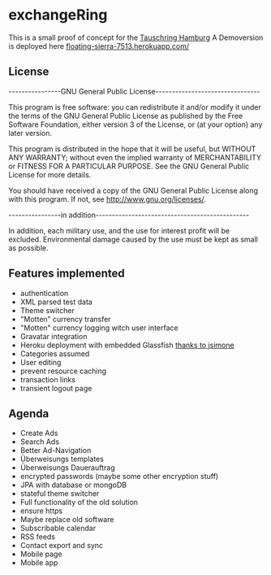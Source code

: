 exchangeRing
============
This is a small proof of concept for the [Tauschring Hamburg](http://www.tauschring-hamburg.org/)
A Demoversion is deployed here [floating-sierra-7513.herokuapp.com/](https://floating-sierra-7513.herokuapp.com/)

License
-------
----------------GNU General Public License--------------------------------

This program is free software: you can redistribute it and/or modify
it under the terms of the GNU General Public License as published by
the Free Software Foundation, either version 3 of the License, or
(at your option) any later version.

This program is distributed in the hope that it will be useful,
but WITHOUT ANY WARRANTY; without even the implied warranty of
MERCHANTABILITY or FITNESS FOR A PARTICULAR PURPOSE.  See the
GNU General Public License for more details.

You should have received a copy of the GNU General Public License
along with this program.  If not, see <http://www.gnu.org/licenses/>.

----------------in addition-----------------------------------------------

In addition, each military use, and the use for interest profit will be
excluded.
Environmental damage caused by the use must be kept as small as possible.


Features implemented
--------------------
- authentication
- XML parsed test data
- Theme switcher
- "Motten" currency transfer
- "Motten" currency logging witch user interface
- Gravatar integration
- Heroku deployment with embedded Glassfish [thanks to jsimone](https://github.com/jsimone/embeddedGlassfishSample)
- Categories assumed
- User editing
- prevent resource caching
- transaction links
- transient logout page


Agenda
--------------
- Create Ads
- Search Ads
- Better Ad-Navigation
- Überweisungs templates
- Überweisungs Dauerauftrag
- encrypted passwords (maybe some other encryption stuff)
- JPA with database or mongoDB
- stateful theme switcher
- Full functionality of the old solution
- ensure https
- Maybe replace old software
- Subscribable calendar
- RSS feeds
- Contact export and sync
- Mobile page
- Mobile app

